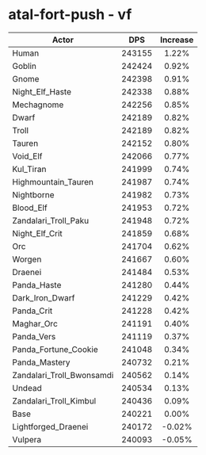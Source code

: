 # atal-fort-push - vf
| Actor | DPS | Increase |
|---|:---:|:---:|
|Human|243155|1.22%|
|Goblin|242424|0.92%|
|Gnome|242398|0.91%|
|Night_Elf_Haste|242338|0.88%|
|Mechagnome|242256|0.85%|
|Dwarf|242189|0.82%|
|Troll|242189|0.82%|
|Tauren|242152|0.80%|
|Void_Elf|242066|0.77%|
|Kul_Tiran|241999|0.74%|
|Highmountain_Tauren|241987|0.74%|
|Nightborne|241982|0.73%|
|Blood_Elf|241953|0.72%|
|Zandalari_Troll_Paku|241948|0.72%|
|Night_Elf_Crit|241859|0.68%|
|Orc|241704|0.62%|
|Worgen|241667|0.60%|
|Draenei|241484|0.53%|
|Panda_Haste|241280|0.44%|
|Dark_Iron_Dwarf|241229|0.42%|
|Panda_Crit|241228|0.42%|
|Maghar_Orc|241191|0.40%|
|Panda_Vers|241119|0.37%|
|Panda_Fortune_Cookie|241048|0.34%|
|Panda_Mastery|240732|0.21%|
|Zandalari_Troll_Bwonsamdi|240562|0.14%|
|Undead|240534|0.13%|
|Zandalari_Troll_Kimbul|240436|0.09%|
|Base|240221|0.00%|
|Lightforged_Draenei|240172|-0.02%|
|Vulpera|240093|-0.05%|
